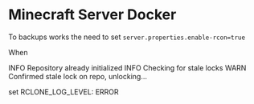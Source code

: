 # Minecraft Server Docker

To backups works the need to set `server.properties.enable-rcon=true`

When

INFO Repository already initialized
INFO Checking for stale locks
WARN Confirmed stale lock on repo, unlocking...

set RCLONE_LOG_LEVEL: ERROR

